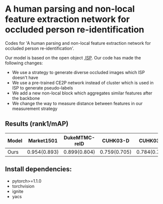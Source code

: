 # A human parsing and non-local feature extraction network for occluded person re-identification
Codes for 'A human parsing and non-local feature extraction network for occluded person re-identification'. 

Our model is based on the open object ,[ISP](https://github.com/CASIA-IVA-Lab/ISP-reID). Our code has made the following changes:

- We use a strategy to generate diverse occluded images which ISP doesn't have
- We use a pre-trained CE2P network instead of cluster which is used in ISP to generate pseudo-labels
- We add a new non-local block which aggregates similar features after the backbone
- We change the way to measure distance between features in our measurement strategy
## Results (rank1/mAP)
| Model | Market1501 |DukeMTMC-reID | CUHK03-D | CUHK03-L | Occluded-REID | Occluded-DukeMTMC |
| ----- | :--------: | :----------: | :------: | :------: | :-----------: | :---------------: |
|Ours   |0.954(0.893)|0.899(0.804)  |0.759(0.705)|0.784(0.737)|0.869      |0.672(0.564)|
## Install dependencies:

* pytorch>=1.1.0
* torchvision
* ignite
* yacs
